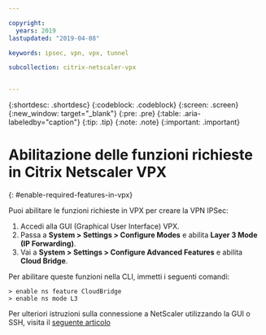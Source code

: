 ```yaml
---

copyright:
  years: 2019
lastupdated: "2019-04-08"

keywords: ipsec, vpn, vpx, tunnel

subcollection: citrix-netscaler-vpx


---
```


{:shortdesc: .shortdesc}
{:codeblock: .codeblock}
{:screen: .screen}
{:new_window: target="_blank"}
{:pre: .pre}
{:table: .aria-labeledby="caption"}
{:tip: .tip}
{:note: .note}
{:important: .important}

# Abilitazione delle funzioni richieste in Citrix Netscaler VPX
{: #enable-required-features-in-vpx}

Puoi abilitare le funzioni richieste in VPX per creare la VPN IPSec:

1.	Accedi alla GUI (Graphical User Interface) VPX.
2.	Passa a **System > Settings > Configure Modes** e abilita **Layer 3 Mode (IP Forwarding)**.
3.	Vai a **System > Settings > Configure Advanced Features** e abilita **Cloud Bridge**.

Per abilitare queste funzioni nella CLI, immetti i seguenti comandi:

```
> enable ns feature CloudBridge
> enable ns mode L3

```

Per ulteriori istruzioni sulla connessione a NetScaler utilizzando la GUI o SSH, visita il [seguente articolo](/docs/infrastructure/citrix-netscaler-vpx?topic=citrix-netscaler-vpx-managing-your-citrix-netscaler-vpx#connecting-to-the-netscaler)
